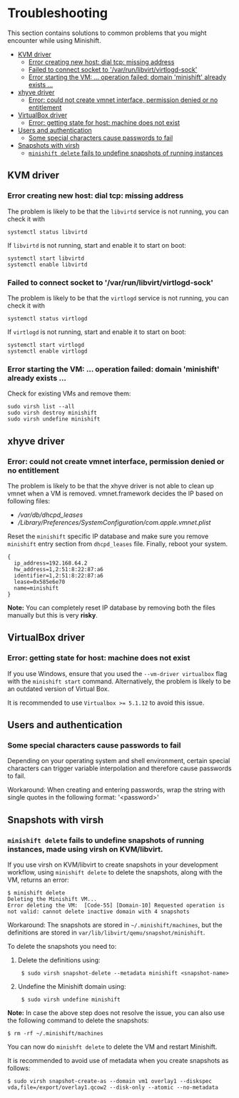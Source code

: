 # Troubleshooting

This section contains solutions to common problems that you might encounter
while using Minishift.

<!-- MarkdownTOC -->

- [KVM driver](#kvm-driver)
  - [Error creating new host: dial tcp: missing address](#error-creating-new-host-dial-tcp-missing-address)
  - [Failed to connect socket to '/var/run/libvirt/virtlogd-sock'](#failed-to-connect-socket-to-varrunlibvirtvirtlogd-sock)
  - [Error starting the VM: ... operation failed: domain 'minishift' already exists ...](#error-starting-the-vm--operation-failed-domain-minishift-already-exists-)
- [xhyve driver](#xhyve-driver)
  - [Error: could not create vmnet interface, permission denied or no entitlement](#error-could-not-create-vmnet-interface-permission-denied-or-no-entitlement)
- [VirtualBox driver](#virtualbox-driver)
  - [Error: getting state for host: machine does not exist](#error-getting-state-for-host-machine-does-not-exist)
- [Users and authentication](#users-authentication)
  - [Some special characters cause passwords to fail](#some-special-characters-cause-passwords-to-fail)
- [Snapshots with virsh](#snapshots-with-virsh)
  - [`minishift delete` fails to undefine snapshots of running instances](#minishift-delete-fails-to-undefine-snapshots-of-running-instances)

<!-- /MarkdownTOC -->


<a name="kvm-driver"></a>
## KVM driver

<a name="error-creating-new-host-dial-tcp-missing-address"></a>
### Error creating new host: dial tcp: missing address

The problem is likely to be that the `libvirtd` service is not running, you can check it with

```
systemctl status libvirtd
```

If `libvirtd` is not running, start and enable it to start on boot:

```
systemctl start libvirtd
systemctl enable libvirtd
```

<a name="failed-to-connect-socket-to-varrunlibvirtvirtlogd-sock"></a>
### Failed to connect socket to '/var/run/libvirt/virtlogd-sock'

The problem is likely to be that the `virtlogd` service is not running, you can check it with

```
systemctl status virtlogd
```

If `virtlogd` is not running, start and enable it to start on boot:

```
systemctl start virtlogd
systemctl enable virtlogd
```

<a name="error-starting-the-vm--operation-failed-domain-minishift-already-exists-"></a>
### Error starting the VM: ... operation failed: domain 'minishift' already exists ...

Check for existing VMs and remove them:

```
sudo virsh list --all
sudo virsh destroy minishift
sudo virsh undefine minishift
```

<a name="xhyve-driver"></a>
## xhyve driver

<a name="error-could-not-create-vmnet-interface-permission-denied-or-no-entitlement"></a>
### Error: could not create vmnet interface, permission denied or no entitlement

The problem is likely to be that the xhyve driver is not able to clean up
vmnet when a VM is removed. vmnet.framework decides the IP based on following files:

* _/var/db/dhcpd_leases_
* _/Library/Preferences/SystemConfiguration/com.apple.vmnet.plist_

Reset the `minishift` specific IP database and make sure you remove `minishift`
entry section from `dhcpd_leases` file. Finally, reboot your system.

    {
      ip_address=192.168.64.2
      hw_address=1,2:51:8:22:87:a6
      identifier=1,2:51:8:22:87:a6
      lease=0x585e6e70
      name=minishift
    }

**Note:** You can completely reset IP database by removing both the files
manually but this is very **risky**.

<a name="virtualbox-driver"></a>
## VirtualBox driver

<a name="error-getting-state-for-host-machine-does-not-exist"></a>
### Error: getting state for host: machine does not exist

If you use Windows, ensure that you used the `--vm-driver virtualbox` flag with the `minishift start` command. Alternatively, the problem is likely to be an outdated version
of Virtual Box.

It is recommended to use `Virtualbox >= 5.1.12` to avoid this issue.

<a name="users-authentication"></a>
## Users and authentication

<a name="some-special-characters-cause-passwords-to-fail"></a>
### Some special characters cause passwords to fail

Depending on your operating system and shell environment, certain special characters
can trigger variable interpolation and therefore cause passwords to fail.

Workaround: When creating and entering passwords, wrap the string with single quotes in
the following format: '&lt;password>'

<a name="snapshots-with-virsh"></a>
## Snapshots with virsh

<a name="minishift-delete-fails-to-undefine-snapshots-of-running-instances"></a>

### `minishift delete` fails to undefine snapshots of running instances, made using virsh on KVM/libvirt.

If you use virsh on KVM/libvirt to create snapshots in your development workflow, using `minishift delete` to delete the snapshots, along with the VM, returns an error:

    $ minishift delete
    Deleting the Minishift VM...
    Error deleting the VM:  [Code-55] [Domain-10] Requested operation is not valid: cannot delete inactive domain with 4 snapshots

Workaround: The snapshots are stored in `~/.minishift/machines`, but the definitions are stored in `var/lib/libvirt/qemu/snapshot/minishift`.

To delete the snapshots you need to:

1. Delete the definitions using:

        $ sudo virsh snapshot-delete --metadata minishift <snapshot-name>

1. Undefine the Minishift domain using:

        $ sudo virsh undefine minishift

**Note:** In case the above step does not resolve the issue, you can also use the following command to delete the snapshots:

    $ rm -rf ~/.minishift/machines

You can now do `minishft delete` to delete the VM and restart Minishift.

It is recommended to avoid use of metadata when you create snapshots as follows:

    $ sudo virsh snapshot-create-as --domain vm1 overlay1 --diskspec vda,file=/export/overlay1.qcow2 --disk-only --atomic --no-metadata
